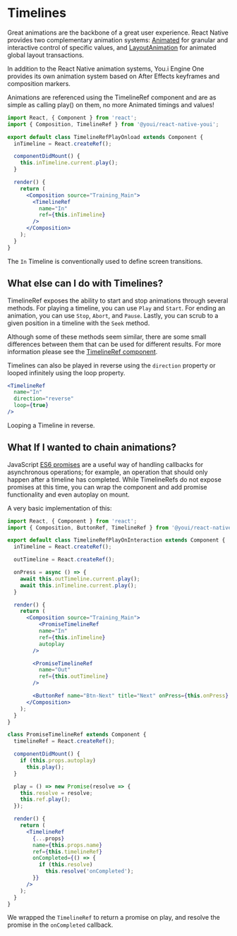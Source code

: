 # Timelines

Great animations are the backbone of a great user experience. React
Native provides two complementary animation systems:
[Animated](https://facebook.github.io/react-native/docs/animations#animated-api)
for granular and interactive control of specific values, and
[LayoutAnimation](https://facebook.github.io/react-native/docs/animations#layoutanimation-api)
for animated global layout transactions.

In addition to the React Native animation systems, You.i Engine One
provides its own animation system based on After Effects keyframes and
composition markers.

Animations are referenced using the TimelineRef component and are as
simple as calling play() on them, no more Animated timings and values\!

```jsx
import React, { Component } from 'react';
import { Composition, TimelineRef } from '@youi/react-native-youi';

export default class TimelineRefPlayOnload extends Component {
  inTimeline = React.createRef();

  componentDidMount() {
    this.inTimeline.current.play();
  }

  render() {
    return (
      <Composition source="Training_Main">
        <TimelineRef
          name="In"
          ref={this.inTimeline}
        />
      </Composition>
    );
  }
}
```

The `In` Timeline is conventionally used to define screen transitions.

## What else can I do with Timelines?

TimelineRef exposes the ability to start and stop animations through
several methods. For playing a timeline, you can use `Play` and
`Start`. For ending an animation, you can use `Stop`, `Abort`, and
`Pause`. Lastly, you can scrub to a given position in a timeline with
the `Seek` method.

Although some of these methods seem similar, there are some small
differences between them that can be used for different results. For
more information please see the [TimelineRef
component](https://developer.youi.tv/latest/Content/RN_DevTopics/H2TimelineRefComponent.htm).

Timelines can also be played in reverse using the `direction` property or
looped infinitely using the loop property.

```jsx
<TimelineRef
  name="In"
  direction="reverse"
  loop={true}
/>
```

Looping a Timeline in reverse.

## What If I wanted to chain animations?

JavaScript [ES6
promises](https://developer.mozilla.org/en-US/docs/Web/JavaScript/Reference/Global_Objects/Promise)
are a useful way of handling callbacks for asynchronous operations; for
example, an operation that should only happen after a timeline has
completed. While TimelineRefs do not expose promises at this time, you
can wrap the component and add promise functionality and even
autoplay on mount.

A very basic implementation of this:

```jsx
import React, { Component } from 'react';
import { Composition, ButtonRef, TimelineRef } from '@youi/react-native-youi';

export default class TimelineRefPlayOnInteraction extends Component {
  inTimeline = React.createRef();

  outTimeline = React.createRef();

  onPress = async () => {
    await this.outTimeline.current.play();
    await this.inTimeline.current.play();
  }

  render() {
    return (
      <Composition source="Training_Main">
          <PromiseTimelineRef
          name="In"
          ref={this.inTimeline}
          autoplay
        />

        <PromiseTimelineRef
          name="Out"
          ref={this.outTimeline}
        />

        <ButtonRef name="Btn-Next" title="Next" onPress={this.onPress} />
      </Composition>
    );
  }
}

class PromiseTimelineRef extends Component {
  timelineRef = React.createRef();

  componentDidMount() {
    if (this.props.autoplay)
      this.play();
  }

  play = () => new Promise(resolve => {
    this.resolve = resolve;
    this.ref.play();
  });

  render() {
    return (
      <TimelineRef
        {...props}
        name={this.props.name}
        ref={this.timelineRef}
        onCompleted={() => {
          if (this.resolve)
            this.resolve('onCompleted');
        }}
      />
    );
  }
}
```

We wrapped the `TimelineRef` to return a promise on play, and resolve the
promise in the `onCompleted` callback.
